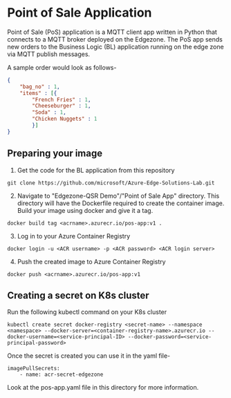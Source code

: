 # Point of Sale Application

Point of Sale (PoS) application is a MQTT client app written in Python that connects to a MQTT broker deployed on the Edgezone. The PoS app sends new orders to the Business Logic (BL) application running on the edge zone via MQTT publish messages.

A sample order would look as follows-
```json
{
    "bag_no" : 1, 
    "items" : [{
        "French Fries" : 1, 
        "Cheeseburger" : 1, 
        "Soda" : 1, 
        "Chicken Nuggets" : 1
        }]
}
```

## Preparing your image
1. Get the code for the BL application from this repository

`git clone https://github.com/microsoft/Azure-Edge-Solutions-Lab.git`

2. Navigate to "Edgezone-QSR Demo"/"Point of Sale App" directory. This directory will have the Dockerfile required to create the container image. Build your image using docker and give it a tag.

`docker build tag <acrname>.azurecr.io/pos-app:v1 .`

3. Log in to your Azure Container Registry

`docker login -u <ACR username> -p <ACR password> <ACR login server>`

4. Push the created image to Azure Container Registry

`docker push <acrname>.azurecr.io/pos-app:v1`

## Creating a secret on K8s cluster

Run the following kubectl command on your K8s cluster

`kubectl create secret docker-registry <secret-name> --namespace <namespace> --docker-server=<container-registry-name>.azurecr.io --docker-username=<service-principal-ID> --docker-password=<service-principal-password>`

Once the secret is created you can use it in the yaml file-

```
imagePullSecrets:
    - name: acr-secret-edgezone
```
Look at the pos-app.yaml file in this directory for more information.